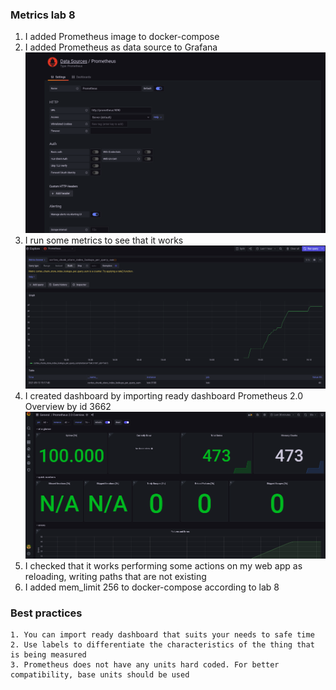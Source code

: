 ### Metrics lab 8


1. I added Prometheus image to docker-compose
2. I added Prometheus as data source to Grafana ![Screen1](screens/prometheus_datasource.png)
3. I run some metrics to see that it works ![Screen2](screens/prometheus_metrics.png)
4. I created dashboard by importing ready dashboard Prometheus 2.0 Overview by id 3662 ![Screen3](screens/prometheus_dashboard.png)
5. I checked that it works performing some actions on my web app as reloading, writing paths that are not existing
6. I added mem_limit 256 to docker-compose according to lab 8
    
    
### Best practices 

    1. You can import ready dashboard that suits your needs to safe time
    2. Use labels to differentiate the characteristics of the thing that is being measured
    3. Prometheus does not have any units hard coded. For better compatibility, base units should be used
 
